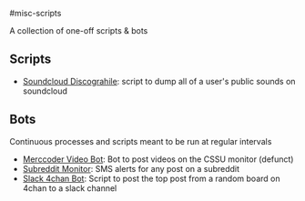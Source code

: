 #misc-scripts

A collection of one-off scripts & bots

## Scripts
 - [Soundcloud Discograhile](./script-soundcloud-dump):
    script to dump all of a user's public sounds on soundcloud

## Bots
Continuous processes and scripts meant to be run at regular
intervals
 - [Merccoder Video Bot](./bot-merccoder-video):
    Bot to post videos on the CSSU monitor (defunct)
 - [Subreddit Monitor](./bot-subreddit-monitor):
    SMS alerts for any post on a subreddit
 - [Slack 4chan Bot](./bot-slack-4chan):
    Script to post the top post from a random board on 4chan
    to a slack channel 

